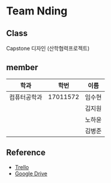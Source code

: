 # Team Nding

## Class
Capstone 디자인 (산학협력프로젝트)


## member

|학과|학번|이름|
|:--------:|:------:|:------:|
|컴퓨터공학과|17011572|임수현|
|||김지원|
|||노하윤|
|||김병준|


## Reference
- [Trello](https://trello.com/b/3pt7JvbF)
- [Google Drive](https://drive.google.com/drive/folders/1SLRUf3MPBY2YbxeZUp4Yo8lVtXkonGBd?usp=sharing)
  
